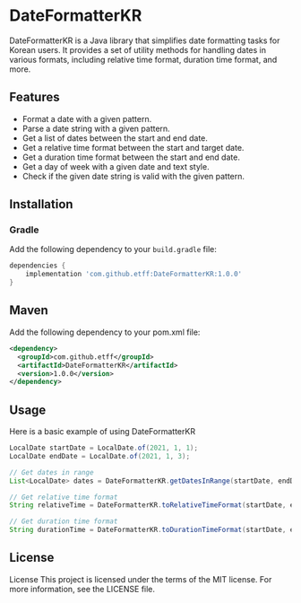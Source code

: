 # DateFormatterKR

DateFormatterKR is a Java library that simplifies date formatting tasks for Korean users. 
It provides a set of utility methods for handling dates in various formats, 
including relative time format, duration time format, and more.

## Features

- Format a date with a given pattern.
- Parse a date string with a given pattern.
- Get a list of dates between the start and end date.
- Get a relative time format between the start and target date.
- Get a duration time format between the start and end date.
- Get a day of week with a given date and text style.
- Check if the given date string is valid with the given pattern.

## Installation

### Gradle

Add the following dependency to your `build.gradle` file:

```groovy
dependencies {
    implementation 'com.github.etff:DateFormatterKR:1.0.0'
}
```

## Maven
Add the following dependency to your pom.xml file:

``` xml
<dependency>
  <groupId>com.github.etff</groupId>
  <artifactId>DateFormatterKR</artifactId>
  <version>1.0.0</version>
</dependency>
```

## Usage
Here is a basic example of using DateFormatterKR
```java
LocalDate startDate = LocalDate.of(2021, 1, 1);
LocalDate endDate = LocalDate.of(2021, 1, 3);

// Get dates in range
List<LocalDate> dates = DateFormatterKR.getDatesInRange(startDate, endDate);

// Get relative time format
String relativeTime = DateFormatterKR.toRelativeTimeFormat(startDate, endDate);

// Get duration time format
String durationTime = DateFormatterKR.toDurationTimeFormat(startDate, endDate);

```

## License
License
This project is licensed under the terms of the MIT license. 
For more information, see the LICENSE file.

